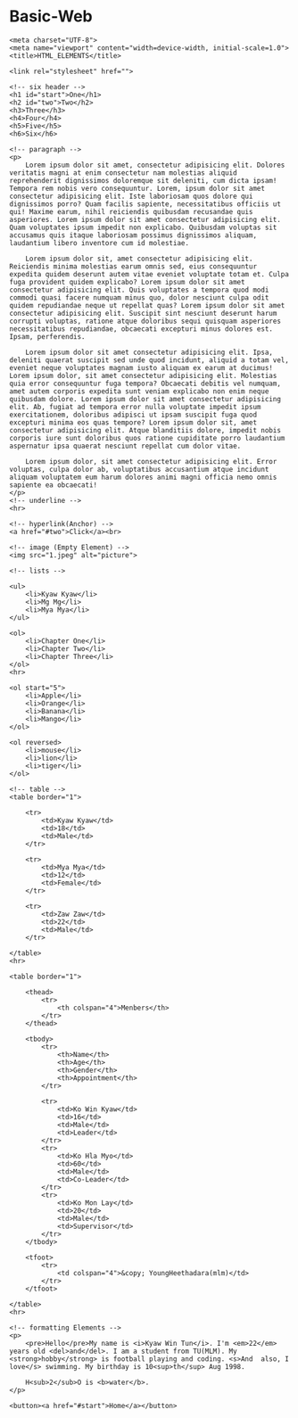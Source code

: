 # Basic-Web

<!DOCTYPE html>
<html lang="en">
<head>

    <meta charset="UTF-8">
    <meta name="viewport" content="width=device-width, initial-scale=1.0">
    <title>HTML_ELEMENTS</title>

    <link rel="stylesheet" href="">
</head>

<body>

    <!-- six header -->
    <h1 id="start">One</h1>
    <h2 id="two">Two</h2>
    <h3>Three</h3>
    <h4>Four</h4>
    <h5>Five</h5>
    <h6>Six</h6>

    <!-- paragraph -->
    <p>
        Lorem ipsum dolor sit amet, consectetur adipisicing elit. Dolores veritatis magni at enim consectetur nam molestias aliquid reprehenderit dignissimos doloremque sit deleniti, cum dicta ipsam! Tempora rem nobis vero consequuntur. Lorem, ipsum dolor sit amet consectetur adipisicing elit. Iste laboriosam quos dolore qui dignissimos porro? Quam facilis sapiente, necessitatibus officiis ut qui! Maxime earum, nihil reiciendis quibusdam recusandae quis asperiores. Lorem ipsum dolor sit amet consectetur adipisicing elit. Quam voluptates ipsum impedit non explicabo. Quibusdam voluptas sit accusamus quis itaque laboriosam possimus dignissimos aliquam, laudantium libero inventore cum id molestiae.

        Lorem ipsum dolor sit, amet consectetur adipisicing elit. Reiciendis minima molestias earum omnis sed, eius consequuntur expedita quidem deserunt autem vitae eveniet voluptate totam et. Culpa fuga provident quidem explicabo? Lorem ipsum dolor sit amet consectetur adipisicing elit. Quis voluptates a tempora quod modi commodi quasi facere numquam minus quo, dolor nesciunt culpa odit quidem repudiandae neque ut repellat quas? Lorem ipsum dolor sit amet consectetur adipisicing elit. Suscipit sint nesciunt deserunt harum corrupti voluptas, ratione atque doloribus sequi quisquam asperiores necessitatibus repudiandae, obcaecati excepturi minus dolores est. Ipsam, perferendis.

        Lorem ipsum dolor sit amet consectetur adipisicing elit. Ipsa, deleniti quaerat suscipit sed unde quod incidunt, aliquid a totam vel, eveniet neque voluptates magnam iusto aliquam ex earum at ducimus! Lorem ipsum dolor, sit amet consectetur adipisicing elit. Molestias quia error consequuntur fuga tempora? Obcaecati debitis vel numquam, amet autem corporis expedita sunt veniam explicabo non enim neque quibusdam dolore. Lorem ipsum dolor sit amet consectetur adipisicing elit. Ab, fugiat ad tempora error nulla voluptate impedit ipsum exercitationem, doloribus adipisci ut ipsam suscipit fuga quod excepturi minima eos quas tempore? Lorem ipsum dolor sit, amet consectetur adipisicing elit. Atque blanditiis dolore, impedit nobis corporis iure sunt doloribus quos ratione cupiditate porro laudantium aspernatur ipsa quaerat nesciunt repellat cum dolor vitae.

        Lorem ipsum dolor, sit amet consectetur adipisicing elit. Error voluptas, culpa dolor ab, voluptatibus accusantium atque incidunt aliquam voluptatem eum harum dolores animi magni officia nemo omnis sapiente ea obcaecati!
    </p>
    <!-- underline -->
    <hr>

    <!-- hyperlink(Anchor) -->
    <a href="#two">Click</a><br>

    <!-- image (Empty Element) --> 
    <img src="1.jpeg" alt="picture">

    <!-- lists -->

    <ul>
        <li>Kyaw Kyaw</li>
        <li>Mg Mg</li>
        <li>Mya Mya</li>
    </ul>

    <ol>
        <li>Chapter One</li>
        <li>Chapter Two</li>
        <li>Chapter Three</li>
    </ol>
    <hr>
    
    <ol start="5">
        <li>Apple</li>
        <li>Orange</li>
        <li>Banana</li>
        <li>Mango</li>
    </ol>

    <ol reversed>
        <li>mouse</li>
        <li>lion</li>
        <li>tiger</li>
    </ol>

    <!-- table -->
    <table border="1">

        <tr>
            <td>Kyaw Kyaw</td>
            <td>18</td>
            <td>Male</td>
        </tr>

        <tr>
            <td>Mya Mya</td>
            <td>12</td>
            <td>Female</td>
        </tr>

        <tr>
            <td>Zaw Zaw</td>
            <td>22</td>
            <td>Male</td>
        </tr>

    </table>
    <hr>

    <table border="1">

        <thead>
            <tr>
                <th colspan="4">Menbers</th>
            </tr>
        </thead>

        <tbody>
            <tr>
                <th>Name</th>
                <th>Age</th>
                <th>Gender</th>
                <th>Appointment</th>
            </tr>

            <tr>
                <td>Ko Win Kyaw</td>
                <td>16</td>
                <td>Male</td>
                <td>Leader</td>
            </tr>
            <tr>
                <td>Ko Hla Myo</td>
                <td>60</td>
                <td>Male</td>
                <td>Co-Leader</td>
            </tr>
            <tr>
                <td>Ko Mon Lay</td>
                <td>20</td>
                <td>Male</td>
                <td>Supervisor</td>
            </tr>
        </tbody>

        <tfoot>
            <tr>
                <td colspan="4">&copy; YoungHeethadara(mlm)</td>
            </tr>
        </tfoot>

    </table>
    <hr>

    <!-- formatting Elements -->
    <p>
        <pre>Hello</pre>My name is <i>Kyaw Win Tun</i>. I'm <em>22</em> years old <del>and</del>. I am a student from TU(MLM). My <strong>hobby</strong> is football playing and coding. <s>And  also, I love</s> swimming. My birthday is 10<sup>th</sup> Aug 1998.

        H<sub>2</sub>O is <b>water</b>.
    </p>

    <button><a href="#start">Home</a></button>
    




</body>
</html>
